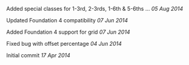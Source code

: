 Added special classes for 1-3rd, 2-3rds, 1-6th & 5-6ths …
*05 Aug 2014*

Updated Foundation 4 compatibility
*07 Jun 2014*

Added Foundation 4 support for grid
*07 Jun 2014*

Fixed bug with offset percentage
*04 Jun 2014*

Initial commit
*17 Apr 2014*